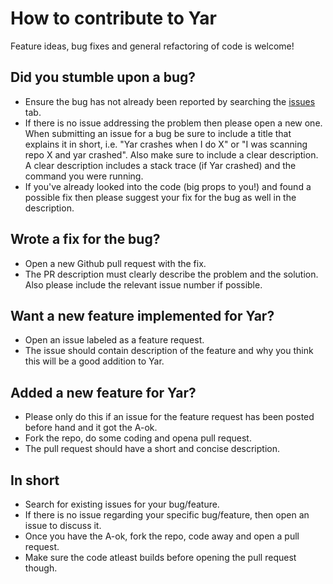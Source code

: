 # How to contribute to Yar
Feature ideas, bug fixes and general refactoring of code is welcome!

## Did you stumble upon a bug?
+ Ensure the bug has not already been reported by searching the [issues](https://github.com/Furduhlutur/yar/issues) tab.
+ If there is no issue addressing the problem then please open a new one. When submitting an issue for a bug be sure to include 
a title that explains it in short, i.e. "Yar crashes when I do X" or "I was scanning repo X and yar crashed". Also make sure to
include a clear description. A clear description includes a stack trace (if Yar crashed) and the command you were running.
+ If you've already looked into the code (big props to you!) and found a possible fix then please suggest your fix for the bug
as well in the description.

## Wrote a fix for the bug?
+ Open a new Github pull request with the fix.
+ The PR description must clearly describe the problem and the solution. Also please include the relevant issue number if possible.

## Want a new feature implemented for Yar?
+ Open an issue labeled as a feature request. 
+ The issue should contain description of the feature and why you think this will be a good addition to Yar.

## Added a new feature for Yar?
+ Please only do this if an issue for the feature request has been posted before hand and it got the A-ok.
+ Fork the repo, do some coding and opena pull request.
+ The pull request should have a short and concise description.

## In short
+ Search for existing issues for your bug/feature.
+ If there is no issue regarding your specific bug/feature, then open an issue to discuss it.
+ Once you have the A-ok, fork the repo, code away and open a pull request.
+ Make sure the code atleast builds before opening the pull request though.

